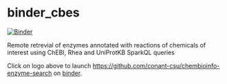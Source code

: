 # binder_cbes
[![Binder](https://mybinder.org/badge.svg)](https://mybinder.org/v2/gh/conant-csu/binder_cbes)

Remote retrevial of enzymes annotated with reactions of chemicals of interest using ChEBI, Rhea and UniProtKB SparkQL queries


Click on logo above to launch https://github.com/conant-csu/chembioinfo-enzyme-search on [binder](https://mybinder.org/). 


